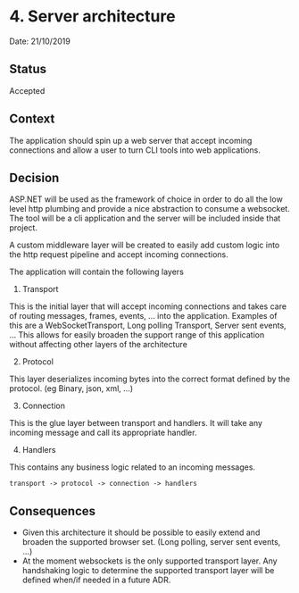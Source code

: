 # 4. Server architecture

Date: 21/10/2019

## Status

Accepted

## Context

The application should spin up a web server that accept incoming connections and allow a user to turn CLI tools into web applications.

## Decision

ASP.NET will be used as the framework of choice in order to do all the low level http plumbing and provide a nice abstraction to consume a websocket. The tool will be a cli application and the server will be included inside that project.

A custom middleware layer will be created to easily add custom logic into the http request pipeline and accept incoming connections.

The application will contain the following layers

1. Transport

This is the initial layer that will accept incoming connections and takes care of routing messages, frames, events, ... into the application. Examples of this are a WebSocketTransport, Long polling Transport, Server sent events, ... This allows for easily broaden the support range of this application without affecting other layers of the architecture

2. Protocol

This layer deserializes incoming bytes into the correct format defined by the protocol. (eg Binary, json, xml, ...)

3. Connection

This is the glue layer between transport and handlers. It will take any incoming message and call its appropriate handler.

4. Handlers

This contains any business logic related to an incoming messages.

```
transport -> protocol -> connection -> handlers
```

## Consequences
- Given this architecture it should be possible to easily extend and broaden the supported browser set. (Long polling, server sent events, ...)
- At the moment websockets is the only supported transport layer. Any handshaking logic to determine the supported transport layer will be defined when/if needed in a future ADR.
